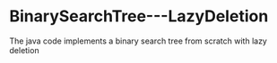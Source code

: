 # BinarySearchTree---LazyDeletion
The java code implements a binary search tree from scratch with lazy deletion
